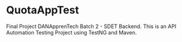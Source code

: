 # QuotaAppTest
Final Project DANApprenTech Batch 2 -  SDET Backend. This is an API Automation Testing Project using TestNG and Maven.

